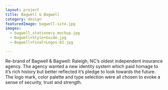 ```yaml
---
layout: project
title: Bagwell & Bagwell 
category: design
featuredImage: bagwell-site.jpg
images:
  - bagwell_stationery_mockup.jpg
  - Bagwell+Style+Guide.jpg
  - Bagwell+Final+Logos-02.jpg

---
```


Re-brand of Bagwell & Bagwell: Raleigh, NC’s oldest independent insurance agency. The agency wanted a new identity system which paid homage to it’s rich history but better reflected it’s pledge to look towards the future.  The logo mark, color palette and type selection were all chosen to evoke a sense of security, trust and strength.
